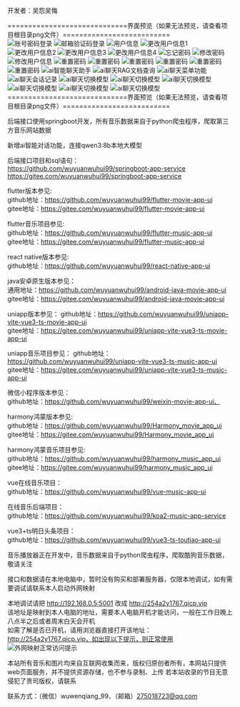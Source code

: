 开发者：吴怨吴悔

=============================界面预览（如果无法预览，请查看项目根目录png文件）==========================   
![账号密码登录](账号密码登录.png)
![邮箱验证码登录](邮箱验证码登录.png)
![用户信息](用户信息.png)
![更改用户信息1](更改用户信息1.png)
![更改用户信息2](更改用户信息2.png)
![更改用户信息3](更改用户信息3.png)
![更改用户信息4](更改用户信息4.png)
![忘记密码](忘记密码.png)
![修改密码](修改密码.png)
![修改用户信息](修改用户信息.png)
![重置密码](重置密码.png)
![重置密码](修改密码页面.png)
![重置密码](找回密码页面.png)
![重置密码](注册页面.png)
![重置密码](音乐播放器-收藏页.png)
![重置密码](音乐播放器-评论页面.png)
![ai智能聊天助手](ai智能聊天助手.png)
![ai聊天RAG文档查询](ai聊天RAG文档查询.png)
![ai聊天菜单功能](ai聊天菜单功能.png)
![ai聊天会话记录](ai聊天会话记录.png)
![ai聊天切换模型](ai聊天切换模型.png)
![ai聊天切换模型](查询文档.png)
![ai聊天切换模型](上传文档.png)
![ai聊天切换模型](我的文档.png)
![ai聊天切换模型](我的文档列表.png)
![ai聊天切换模型](选择文档.png)
=============================界面预览（如果无法预览，请查看项目根目录png文件）==========================

后端接口使用springboot开发，所有音乐数据来自于python爬虫程序，爬取第三方音乐网站数据   
 
新增ai智能对话功能，连接qwen3:8b本地大模型

后端接口项目和sql语句：   
https://github.com/wuyuanwuhui99/springboot-app-service   
https://gitee.com/wuyuanwuhui99/springboot-app-service   

flutter版本参见:   
github地址：https://github.com/wuyuanwuhui99/flutter-movie-app-ui   
gitee地址：https://gitee.com/wuyuanwuhui99/flutter-movie-app-ui

flutter音乐项目参见:   
github地址：https://github.com/wuyuanwuhui99/flutter-music-app-ui   
gitee地址：https://gitee.com/wuyuanwuhui99/flutter-music-app-ui

react native版本参见:   
github地址：https://github.com/wuyuanwuhui99/react-native-app-ui   

java安卓原生版本参见：  
通用地址：https://github.com/wuyuanwuhui99/android-java-movie-app-ui   
gitee地址：https://gitee.com/wuyuanwuhui99/android-java-movie-app-ui

uniapp版本参见：
github地址：https://github.com/wuyuanwuhui99/uniapp-vite-vue3-ts-movie-app-ui   
gitee地址：https://gitee.com/wuyuanwuhui99/uniapp-vite-vue3-ts-movie-app-ui  

uniapp音乐项目参见：
github地址：https://github.com/wuyuanwuhui99/uniapp-vite-vue3-ts-music-app-ui   
gitee地址：https://gitee.com/wuyuanwuhui99/uniapp-vite-vue3-ts-music-app-ui  

微信小程序版本参见：  
github地址：https://github.com/wuyuanwuhui99/weixin-movie-app-ui、  

harmony鸿蒙版本参见:   
github地址：https://github.com/wuyuanwuhui99/Harmony_movie_app_ui   
gitee地址：https://gitee.com/wuyuanwuhui99/Harmony_movie_app_ui

harmony鸿蒙音乐项目参见:   
github地址：https://github.com/wuyuanwuhui99/harmony_music_app_ui   
gitee地址：https://gitee.com/wuyuanwuhui99/harmony_music_app_ui

vue在线音乐项目：  
github地址：https://github.com/wuyuanwuhui99/vue-music-app-ui   

在线音乐后端项目：  
github地址：https://github.com/wuyuanwuhui99/koa2-music-app-service   

vue3+ts明日头条项目：  
github地址：https://github.com/wuyuanwuhui99/vue3-ts-toutiao-app-ui  

音乐播放器正在开发中，音乐数据来自于python爬虫程序，爬取酷狗音乐数据，敬请关注

接口和数据请在本地电脑中，暂时没有购买和部署服务器，仅限本地调试，如有需要调试请联系本人启动外网映射

本地调试请把 http://192.168.0.5:5001 改成 http://254a2y1767.qicp.vip    
该地址是映射到本人电脑的地址，需要本人电脑开机才能访问，一般在工作日晚上八点半之后或者周末白天会开机   
如需了解是否已开机，请用浏览器直接打开该地址：http://254a2y1767.qicp.vip，如出现以下提示，则正常使用   
![外网映射正常访问提示](外网映射正常访问提示.png)

本站所有音乐和图片均来自互联网收集而来，版权归原创者所有，本网站只提供web页面服务，并不提供资源存储，也不参与录制、上传 若本站收录的节目无意侵犯了贵司版权，请联系

联系方式：（微信）wuwenqiang_99、（邮箱）275018723@qq.com
